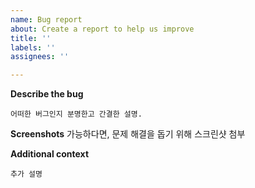 ```yaml
---
name: Bug report
about: Create a report to help us improve
title: ''
labels: ''
assignees: ''

---
```


**Describe the bug**
```
어떠한 버그인지 분명한고 간결한 설명.
```
**Screenshots**
가능하다면, 문제 해결을 돕기 위해 스크린샷 첨부

**Additional context**
```
추가 설명
```
